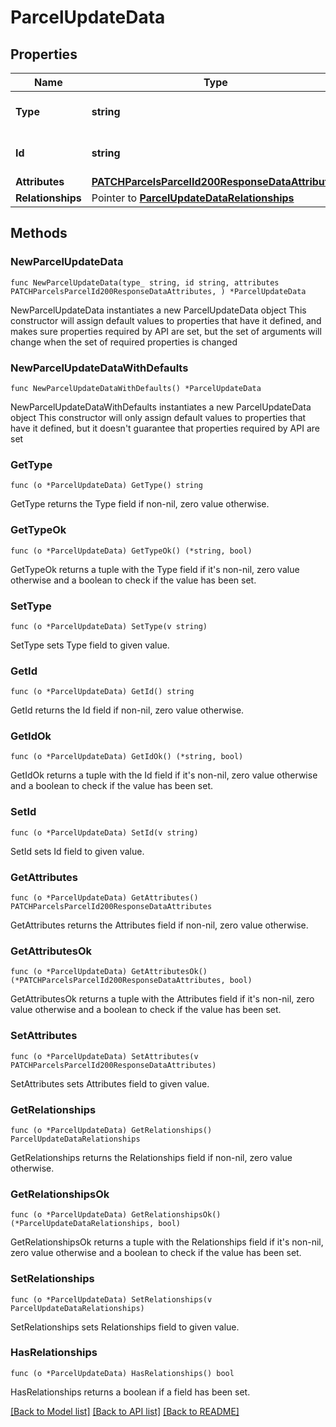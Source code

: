 # ParcelUpdateData

## Properties

Name | Type | Description | Notes
------------ | ------------- | ------------- | -------------
**Type** | **string** | The resource&#39;s type | [default to "parcels"]
**Id** | **string** | The resource&#39;s id | 
**Attributes** | [**PATCHParcelsParcelId200ResponseDataAttributes**](PATCHParcelsParcelId200ResponseDataAttributes.md) |  | 
**Relationships** | Pointer to [**ParcelUpdateDataRelationships**](ParcelUpdateDataRelationships.md) |  | [optional] 

## Methods

### NewParcelUpdateData

`func NewParcelUpdateData(type_ string, id string, attributes PATCHParcelsParcelId200ResponseDataAttributes, ) *ParcelUpdateData`

NewParcelUpdateData instantiates a new ParcelUpdateData object
This constructor will assign default values to properties that have it defined,
and makes sure properties required by API are set, but the set of arguments
will change when the set of required properties is changed

### NewParcelUpdateDataWithDefaults

`func NewParcelUpdateDataWithDefaults() *ParcelUpdateData`

NewParcelUpdateDataWithDefaults instantiates a new ParcelUpdateData object
This constructor will only assign default values to properties that have it defined,
but it doesn't guarantee that properties required by API are set

### GetType

`func (o *ParcelUpdateData) GetType() string`

GetType returns the Type field if non-nil, zero value otherwise.

### GetTypeOk

`func (o *ParcelUpdateData) GetTypeOk() (*string, bool)`

GetTypeOk returns a tuple with the Type field if it's non-nil, zero value otherwise
and a boolean to check if the value has been set.

### SetType

`func (o *ParcelUpdateData) SetType(v string)`

SetType sets Type field to given value.


### GetId

`func (o *ParcelUpdateData) GetId() string`

GetId returns the Id field if non-nil, zero value otherwise.

### GetIdOk

`func (o *ParcelUpdateData) GetIdOk() (*string, bool)`

GetIdOk returns a tuple with the Id field if it's non-nil, zero value otherwise
and a boolean to check if the value has been set.

### SetId

`func (o *ParcelUpdateData) SetId(v string)`

SetId sets Id field to given value.


### GetAttributes

`func (o *ParcelUpdateData) GetAttributes() PATCHParcelsParcelId200ResponseDataAttributes`

GetAttributes returns the Attributes field if non-nil, zero value otherwise.

### GetAttributesOk

`func (o *ParcelUpdateData) GetAttributesOk() (*PATCHParcelsParcelId200ResponseDataAttributes, bool)`

GetAttributesOk returns a tuple with the Attributes field if it's non-nil, zero value otherwise
and a boolean to check if the value has been set.

### SetAttributes

`func (o *ParcelUpdateData) SetAttributes(v PATCHParcelsParcelId200ResponseDataAttributes)`

SetAttributes sets Attributes field to given value.


### GetRelationships

`func (o *ParcelUpdateData) GetRelationships() ParcelUpdateDataRelationships`

GetRelationships returns the Relationships field if non-nil, zero value otherwise.

### GetRelationshipsOk

`func (o *ParcelUpdateData) GetRelationshipsOk() (*ParcelUpdateDataRelationships, bool)`

GetRelationshipsOk returns a tuple with the Relationships field if it's non-nil, zero value otherwise
and a boolean to check if the value has been set.

### SetRelationships

`func (o *ParcelUpdateData) SetRelationships(v ParcelUpdateDataRelationships)`

SetRelationships sets Relationships field to given value.

### HasRelationships

`func (o *ParcelUpdateData) HasRelationships() bool`

HasRelationships returns a boolean if a field has been set.


[[Back to Model list]](../README.md#documentation-for-models) [[Back to API list]](../README.md#documentation-for-api-endpoints) [[Back to README]](../README.md)


